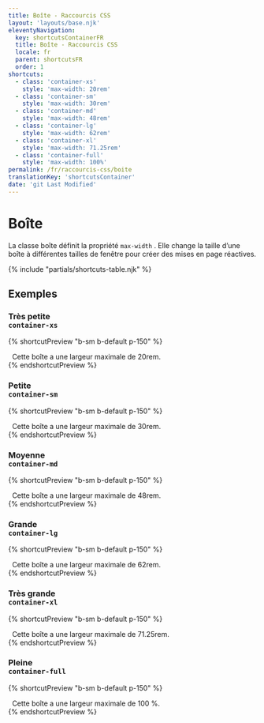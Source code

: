 ```yaml
---
title: Boîte - Raccourcis CSS
layout: 'layouts/base.njk'
eleventyNavigation:
  key: shortcutsContainerFR
  title: Boîte - Raccourcis CSS
  locale: fr
  parent: shortcutsFR
  order: 1
shortcuts:
  - class: 'container-xs'
    style: 'max-width: 20rem'
  - class: 'container-sm'
    style: 'max-width: 30rem'
  - class: 'container-md'
    style: 'max-width: 48rem'
  - class: 'container-lg'
    style: 'max-width: 62rem'
  - class: 'container-xl'
    style: 'max-width: 71.25rem'
  - class: 'container-full'
    style: 'max-width: 100%'
permalink: /fr/raccourcis-css/boite
translationKey: 'shortcutsContainer'
date: 'git Last Modified'
---
```


# Boîte

La classe boîte définit la propriété `max-width` . Elle change la taille d’une boîte à différentes tailles de fenêtre pour créer des mises en page réactives.

{% include "partials/shortcuts-table.njk" %}

## Exemples

### Très petite<br/>`container-xs`

{% shortcutPreview "b-sm b-default p-150" %}

<div class="container-sm">
  Cette boîte a une largeur maximale de 20rem.
</div>
{% endshortcutPreview %}

### Petite<br/>`container-sm`

{% shortcutPreview "b-sm b-default p-150" %}

<div class="container-sm">
  Cette boîte a une largeur maximale de 30rem.
</div>
{% endshortcutPreview %}

### Moyenne <br/>`container-md`

{% shortcutPreview "b-sm b-default p-150" %}

<div class="container-md">
  Cette boîte a une largeur maximale de 48rem.
</div>
{% endshortcutPreview %}

### Grande<br/>`container-lg`

{% shortcutPreview "b-sm b-default p-150" %}

<div class="container-lg">
  Cette boîte a une largeur maximale de 62rem.
</div>
{% endshortcutPreview %}

### Très grande<br/>`container-xl`

{% shortcutPreview "b-sm b-default p-150" %}

<div class="container-xl">
  Cette boîte a une largeur maximale de 71.25rem.
</div>
{% endshortcutPreview %}

### Pleine<br/>`container-full`

{% shortcutPreview "b-sm b-default p-150" %}

<div class="container-full">
  Cette boîte a une largeur maximale de 100 %.
</div>
{% endshortcutPreview %}
